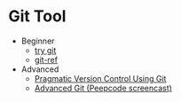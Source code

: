 Git Tool
========

* Beginner
  * [try git](http://try.github.com/)
  * [git-ref](http://gitref.org/)
* Advanced
  * [Pragmatic Version Control Using Git](http://pragprog.com/book/tsgit/pragmatic-version-control-using-git)
  * [Advanced Git (Peepcode screencast)](http://pluralsight.com/training/courses/TableOfContents/advanced-git)
